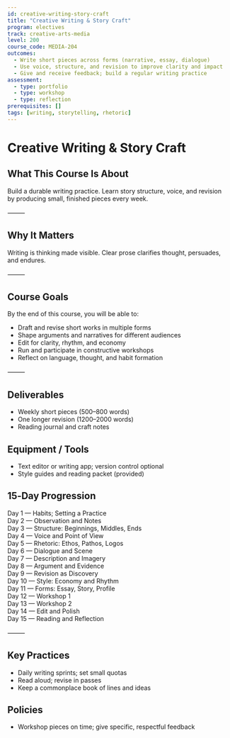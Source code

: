 ```yaml
---
id: creative-writing-story-craft
title: "Creative Writing & Story Craft"
program: electives
track: creative-arts-media
level: 200
course_code: MEDIA-204
outcomes:
  - Write short pieces across forms (narrative, essay, dialogue)
  - Use voice, structure, and revision to improve clarity and impact
  - Give and receive feedback; build a regular writing practice
assessment:
  - type: portfolio
  - type: workshop
  - type: reflection
prerequisites: []
tags: [writing, storytelling, rhetoric]
---
```


# Creative Writing & Story Craft

## What This Course Is About
Build a durable writing practice. Learn story structure, voice, and revision by producing small, finished pieces every week.

⸻

## Why It Matters
Writing is thinking made visible. Clear prose clarifies thought, persuades, and endures.

⸻

## Course Goals
By the end of this course, you will be able to:
- Draft and revise short works in multiple forms
- Shape arguments and narratives for different audiences
- Edit for clarity, rhythm, and economy
- Run and participate in constructive workshops
- Reflect on language, thought, and habit formation

⸻

## Deliverables
- Weekly short pieces (500–800 words)
- One longer revision (1200–2000 words)
- Reading journal and craft notes

## Equipment / Tools
- Text editor or writing app; version control optional
- Style guides and reading packet (provided)

## 15‑Day Progression
Day 1 — Habits; Setting a Practice  
Day 2 — Observation and Notes  
Day 3 — Structure: Beginnings, Middles, Ends  
Day 4 — Voice and Point of View  
Day 5 — Rhetoric: Ethos, Pathos, Logos  
Day 6 — Dialogue and Scene  
Day 7 — Description and Imagery  
Day 8 — Argument and Evidence  
Day 9 — Revision as Discovery  
Day 10 — Style: Economy and Rhythm  
Day 11 — Forms: Essay, Story, Profile  
Day 12 — Workshop 1  
Day 13 — Workshop 2  
Day 14 — Edit and Polish  
Day 15 — Reading and Reflection  

⸻

## Key Practices
- Daily writing sprints; set small quotas
- Read aloud; revise in passes
- Keep a commonplace book of lines and ideas

## Policies
- Workshop pieces on time; give specific, respectful feedback
 
